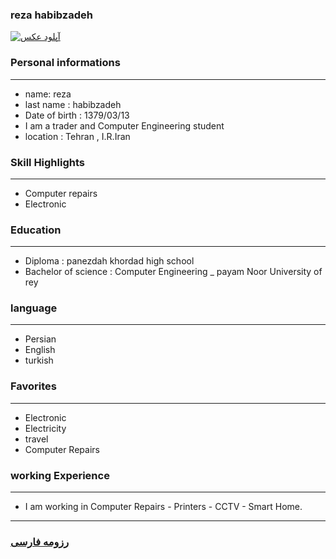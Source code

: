 
### reza habibzadeh
<a href="https://uupload.ir/view/us1d_whatsapp_image_2021-01-09_at_22.03.02.jpeg" target="_blank"><img src="https://uupload.ir/files/us1d_whatsapp_image_2021-01-09_at_22.03.02_thumb.jpeg" border="0" alt="آپلود عکس" /></a>

### Personal informations

---
+ name: reza
+ last name : habibzadeh
+ Date of birth : 1379/03/13
+ I am a trader and Computer Engineering student
+ location : Tehran , I.R.Iran


### Skill Highlights

---
+ Computer repairs
+ Electronic


### Education

---
+ Diploma : panezdah khordad high school
+ Bachelor of science : Computer Engineering
_ payam Noor University of rey 

### language

---
+ Persian
+ English
+ turkish

### Favorites

---
+ Electronic
+ Electricity
+ travel 
+ Computer Repairs

### working Experience

---
+ I am working in Computer Repairs - Printers - CCTV - Smart Home.




--- 
### [رزومه فارسی](resume-fa.md)
